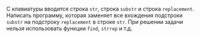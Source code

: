 С клавиатуры вводится строка `str`, строка `substr` и строка `replacement`. Написать программу, которая заменяет все вхождения подстроки `substr` на подстроку `replacement` в строке `str`. При решении задачи нельзя использовать функции `find`, `strrep` и т.д.